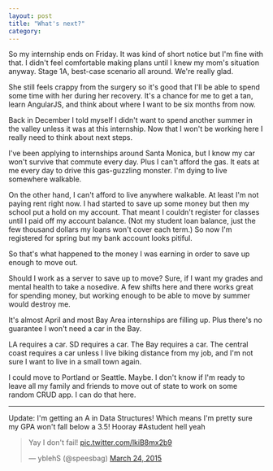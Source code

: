 ```yaml
---
layout: post
title: "What's next?"
category:
---
```


So my internship ends on Friday. It was kind of short notice but I'm fine with that. I didn't feel comfortable making plans until I knew my mom's situation anyway. Stage 1A, best-case scenario all around. We're really glad.

She still feels crappy from the surgery so it's good that I'll be able to spend some time with her during her recovery. It's a chance for me to get a tan, learn AngularJS, and think about where I want to be six months from now.

Back in December I told myself I didn't want to spend another summer in the valley unless it was at this internship. Now that I won't be working here I really need to think about next steps.

I've been applying to internships around Santa Monica, but I know my car won't survive that commute every day. Plus I can't afford the gas. It eats at me every day to drive this gas-guzzling monster. I'm dying to live somewhere walkable.

On the other hand, I can't afford to live anywhere walkable. At least I'm not paying rent right now. I had started to save up some money but then my school put a hold on my account. That meant I couldn't register for classes until I paid off my account balance. (Not my student loan balance, just the few thousand dollars my loans won't cover each term.) So now I'm registered for spring but my bank account looks pitiful.

So that's what happened to the money I was earning in order to save up enough to move out.

Should I work as a server to save up to move? Sure, if I want my grades and mental health to take a nosedive. A few shifts here and there works great for spending money, but working enough to be able to move by summer would destroy me.

It's almost April and most Bay Area internships are filling up. Plus there's no guarantee I won't need a car in the Bay. 

LA requires a car. SD requires a car. The Bay requires a car. The central coast requires a car unless I live biking distance from my job, and I'm not sure I want to live in a small town again.

I could move to Portland or Seattle. Maybe. I don't know if I'm ready to leave all my family and friends to move out of state to work on some random CRUD app. I can do that here.

---

Update: I'm getting an A in Data Structures! Which means I'm pretty sure my GPA won't fall below a 3.5! Hooray #Astudent hell yeah

<blockquote class="twitter-tweet" lang="en"><p>Yay I don&#39;t fail! <a href="http://t.co/lkiB8mx2b9">pic.twitter.com/lkiB8mx2b9</a></p>&mdash; yblehS (@speesbag) <a href="https://twitter.com/speesbag/status/580472672741625856">March 24, 2015</a></blockquote>
<script async src="//platform.twitter.com/widgets.js" charset="utf-8"></script>